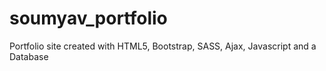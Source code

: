 # soumyav_portfolio

Portfolio site created with HTML5, Bootstrap, SASS, Ajax, Javascript and a Database
